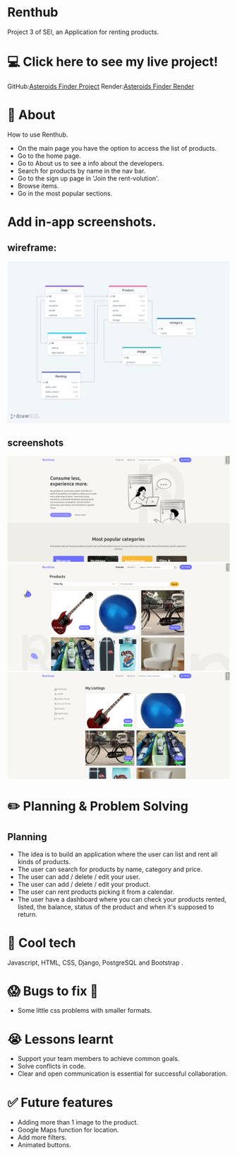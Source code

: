 # Renthub

Project 3 of SEI, an  Application for renting products.

# 💻 Click here to see my live project!

GitHub:[Asteroids Finder Project](https://github.com/RentHubGA/renthub)
Render:[Asteroids Finder Render](https://https://renthub.fly.dev)
# 📄 About

How to use Renthub.

-   On the main page you have the option to access the list of products.
-   Go to the home page.
-   Go to About us to see a info about the developers.
-   Search for products by name in the nav bar.
-   Go to the sign up page in 'Join the rent-volution'.
-   Browse items.
-   Go in the most popular sections.

# Add in-app screenshots.

## wireframe:

![image](./screenshots-wireframe/ERD_renthub.png)

## screenshots

![image](./screenshots-wireframe/screen-renthub-1.png)
![image](./screenshots-wireframe/screen-renthub-2.png)
![image](./screenshots-wireframe/screen-renthub-3.png)

# ✏️ Planning & Problem Solving

## Planning

-   The idea is to build an application where the user can list and rent all kinds of products. 
-   The user can search for products by name, category and price.
-   The user can add / delete / edit your user.
-   The user can add / delete / edit your product.
-   The user can rent products picking it from a calendar.
-   The user have a dashboard where you can check your products rented, listed, the balance, status of the product and when it's supposed to return.


# 🚀 Cool tech

Javascript, HTML, CSS, Django, PostgreSQL and Bootstrap .

# 😱 Bugs to fix 💩

-   Some little css problems with smaller formats.

# 😭 Lessons learnt

-   Support your team members to achieve common goals.
-   Solve conflicts in code.
-   Clear and open communication is essential for successful collaboration.

# ✅ Future features

-   Adding more than 1 image to the product.
-   Google Maps function for location.
-   Add more filters.
-   Animated buttons.

